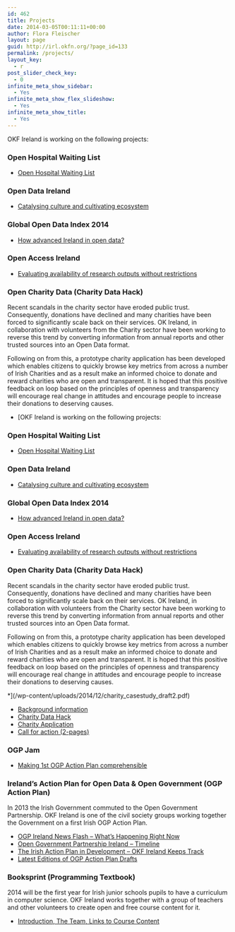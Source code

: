 ```yaml
---
id: 462
title: Projects
date: 2014-03-05T00:11:11+00:00
author: Flora Fleischer
layout: page
guid: http://irl.okfn.org/?page_id=133
permalink: /projects/
layout_key:
  - r
post_slider_check_key:
  - 0
infinite_meta_show_sidebar:
  - Yes
infinite_meta_show_flex_slideshow:
  - Yes
infinite_meta_show_title:
  - Yes
---
```

OKF Ireland is working on the following projects:

### Open Hospital Waiting List

  * [Open Hospital Waiting List](/projects/open-hospital-waiting-list/)

<!--
	
<li><a href="http://rpubs.com/Corcoran_Ad/73622" target="_blank">National Overview</a></li>


	
<li><a href="http://rpubs.com/Corcoran_Ad/74385" target="_blank">In-Patient</a></li>


	
<li><a href="http://rpubs.com/Corcoran_Ad/72429" target="_blank">Out Patient</a></li>


	
<li><a href="http://rpubs.com/Corcoran_Ad/72428" target="_blank">Datasets</a></li>


	
<li><a href="http://rpubs.com/Corcoran_Ad/72426" target="_blank">Hospital locations</a></li>


-->

### Open Data Ireland

  * [Catalysing culture and cultivating ecosystem](/irish-okfn-chapter-launched-at-ckan-hackathon-in-dublin/)

### Global Open Data Index 2014

  * [How advanced Ireland in open data?](http://index.okfn.org/place/ireland/)

### Open Access Ireland

  *  <a href="/open-access-in-ireland/" target="_blank">Evaluating availability of research outputs without restrictions</a>

### Open Charity Data (Charity Data Hack)

Recent scandals in the charity sector have eroded public trust. Consequently, donations have declined and many charities have been forced to significantly scale back on their services. OK Ireland, in collaboration with volunteers from the Charity sector have been working to reverse this trend by converting information from annual reports and other trusted sources into an Open Data format.

Following on from this, a prototype charity application has been developed which enables citizens to quickly browse key metrics from across a number of Irish Charities and as a result make an informed choice to donate and reward charities who are open and transparent. It is hoped that this positive feedback on loop based on the principles of openness and transparency will encourage real change in attitudes and encourage people to increase their donations to deserving causes.

  * [OKF Ireland is working on the following projects:

### Open Hospital Waiting List

  * [Open Hospital Waiting List](/projects/open-hospital-waiting-list/)

<!--
	
<li><a href="http://rpubs.com/Corcoran_Ad/73622" target="_blank">National Overview</a></li>


	
<li><a href="http://rpubs.com/Corcoran_Ad/74385" target="_blank">In-Patient</a></li>


	
<li><a href="http://rpubs.com/Corcoran_Ad/72429" target="_blank">Out Patient</a></li>


	
<li><a href="http://rpubs.com/Corcoran_Ad/72428" target="_blank">Datasets</a></li>


	
<li><a href="http://rpubs.com/Corcoran_Ad/72426" target="_blank">Hospital locations</a></li>


-->

### Open Data Ireland

  * [Catalysing culture and cultivating ecosystem](/irish-okfn-chapter-launched-at-ckan-hackathon-in-dublin/)

### Global Open Data Index 2014

  * [How advanced Ireland in open data?](http://index.okfn.org/place/ireland/)

### Open Access Ireland

  *  <a href="/open-access-in-ireland/" target="_blank">Evaluating availability of research outputs without restrictions</a>

### Open Charity Data (Charity Data Hack)

Recent scandals in the charity sector have eroded public trust. Consequently, donations have declined and many charities have been forced to significantly scale back on their services. OK Ireland, in collaboration with volunteers from the Charity sector have been working to reverse this trend by converting information from annual reports and other trusted sources into an Open Data format.

Following on from this, a prototype charity application has been developed which enables citizens to quickly browse key metrics from across a number of Irish Charities and as a result make an informed choice to donate and reward charities who are open and transparent. It is hoped that this positive feedback on loop based on the principles of openness and transparency will encourage real change in attitudes and encourage people to increase their donations to deserving causes.

  *](/wp-content/uploads/2014/12/charity_casestudy_draft2.pdf) 
  * [Background information](/opening-up-charities/ "Opening Up Charities")
  * <a href="/chy-01-charity/" target="_blank">Charity Data Hack</a>
  * <a title="chy-04" href="/chy-04/" target="_blank">Charity Application</a>
  * [Call for action (2-pages)](/wp-content/uploads/2014/12/OpenCharityData-FinancialOpenData1.pdf)

### OGP Jam

  * <a href="/ogp-jam-round-up/" target="_blank">Making 1st OGP Action Plan comprehensible</a>

### Ireland&#8217;s Action Plan for Open Data & Open Government (OGP Action Plan)

In 2013 the Irish Government commuted to the Open Government Partnership. OKF Ireland is one of the civil society groups working together the Government on a first Irish OGP Action Plan.

  * [OGP Ireland News Flash &#8211; What&#8217;s Happening Right Now](/projects/ogp-ireland-news-flash/)
  * [Open Government Partnership Ireland &#8211; Timeline](/projects/1st-irish-ogp-action-plan/)
  * [The Irish Action Plan in Development &#8211; OKF Ireland Keeps Track](/ogp-action-plan/ "OGP Action Plan")
  * [Latest Editions of OGP Action Plan Drafts](/projects/latest-editions/)

### 

### Booksprint (Programming Textbook)

2014 will be the first year for Irish junior schools pupils to have a curriculum in computer science. OKF Ireland works together with a group of teachers and other volunteers to create open and free course content for it.

  * [Introduction, The Team, Links to Course Content](https://booksprint.hackpad.com/README-FIRST-Jr.-Cycle-Short-Course-5ptUVQwGyMO)

&nbsp;

### 

&nbsp;